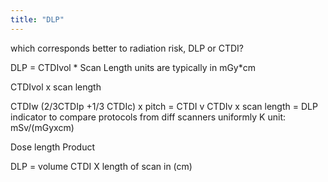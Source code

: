 ```yaml
---
title: "DLP"
---
```

which corresponds better to radiation risk, DLP or CTDI?

DLP = CTDIvol * Scan Length
units are typically in mGy*cm

CTDIvol x scan length

CTDIw (2/3CTDIp +1/3 CTDIc) x pitch = CTDI v
CTDIv x scan length = DLP
indicator to compare protocols from diff scanners uniformly
K unit: mSv/(mGyxcm)

Dose length Product

DLP = volume CTDI X length of scan in (cm)

